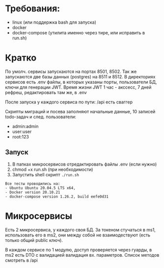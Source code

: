 # Требования:
- linux (или поддержка bash для запуска)
- docker
- docker-compose (утилита именно через тире, или исправить в run.sh)

# Кратко
По умолч. сервисы запускаются на портах 8501, 8502. Так же запускаются две базы данных (postgres) на 8511 и 8512.
В директориях сервисов есть .env файлы, в которых указаны порты, пользователи БД, ключи для генерации JWT.
Время жизни JWT 1 час - акссесс, 7 дней рефреш, редактировать там же, в .env

После запуска у каждого сервиса по пути: /api есть сваггер

Скрипты миграций и посева заполняют начальные данные, 10 записей todo-задач и след. пользователи:
- admin:admin
- user:user
- root:123

## Запуск
1. В папках микросервисов отредактировать файлы .env (если нужно)
2. chmod +x run.sh (при необходимости)
3. Запустить shell скрипт `./run.sh`
```
Все тесты проводились на:
- Ubuntu Ubuntu 20.04.5 LTS x64,
- Docker version 20.10.21
- docker-compose version 1.26.2, build eefe0d31
```

# Микросервисы
Есть 2 микросервиса, у каждого своя БД. За токеном стучаться в ms1, использовать его в ms2, они между собой не взаимодествуют (есть только общий public ключ).

В каждом сервисе по 1 модулю, доступ проверяется через гуарды,
в ms2 есть DTO с валидацией валидация вх. параметров.
Список методов смотреть в /api









